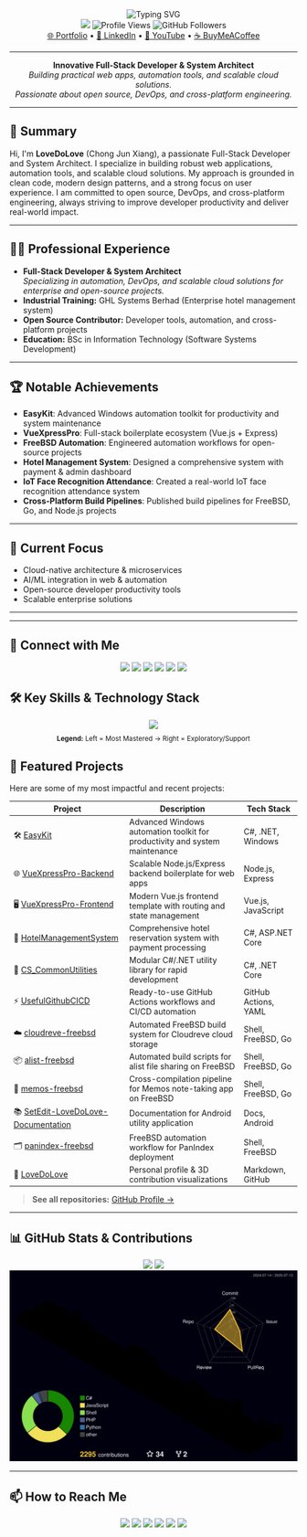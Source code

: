 <!-- Profile Header (Context7 best practice, 2025) -->
<div align="center">
  <img src="https://readme-typing-svg.herokuapp.com?font=Fira+Code&weight=500&size=28&pause=1000&color=3F83F8&background=FFFFFF00&center=true&vCenter=true&random=false&width=700&lines=Hi%2C+I'm+LoveDoLove;Full-Stack+Developer+%7C+Cloud+%26+DevOps+Engineer;Automation+%26+Open+Source+Enthusiast" alt="Typing SVG"/>
  <br/>
  <img src="https://img.shields.io/badge/Developer-LoveDoLove-3F83F8?style=for-the-badge"/>
  <img src="https://komarev.com/ghpvc/?username=LoveDoLove&style=for-the-badge&color=3F83F8" alt="Profile Views"/>
  <img src="https://img.shields.io/github/followers/LoveDoLove?style=for-the-badge&color=3F83F8" alt="GitHub Followers"/>
</div>

<div align="center">
  <a href="https://lovedolove.github.io/">🌐 Portfolio</a> •
  <a href="https://www.linkedin.com/in/chong-jun-xiang">💼 LinkedIn</a> •
  <a href="https://www.youtube.com/@lovedolove">🎥 YouTube</a> •
  <a href="https://buymeacoffee.com/lovedolove">☕ BuyMeACoffee</a>
</div>

---

<div align="center">
<b>Innovative Full-Stack Developer & System Architect</b><br>
<i>Building practical web apps, automation tools, and scalable cloud solutions.<br>
Passionate about open source, DevOps, and cross-platform engineering.</i>
</div>

---

## 📝 Summary

Hi, I'm **LoveDoLove** (Chong Jun Xiang), a passionate Full-Stack Developer and System Architect. I specialize in building robust web applications, automation tools, and scalable cloud solutions. My approach is grounded in clean code, modern design patterns, and a strong focus on user experience. I am committed to open source, DevOps, and cross-platform engineering, always striving to improve developer productivity and deliver real-world impact.

---

## 👨‍💻 Professional Experience

- **Full-Stack Developer & System Architect**  
  _Specializing in automation, DevOps, and scalable cloud solutions for enterprise and open-source projects._
- **Industrial Training:** GHL Systems Berhad (Enterprise hotel management system)
- **Open Source Contributor:** Developer tools, automation, and cross-platform projects
- **Education:** BSc in Information Technology (Software Systems Development)

---

## 🏆 Notable Achievements

- **EasyKit**: Advanced Windows automation toolkit for productivity and system maintenance
- **VueXpressPro**: Full-stack boilerplate ecosystem (Vue.js + Express)
- **FreeBSD Automation**: Engineered automation workflows for open-source projects
- **Hotel Management System**: Designed a comprehensive system with payment & admin dashboard
- **IoT Face Recognition Attendance**: Created a real-world IoT face recognition attendance system
- **Cross-Platform Build Pipelines**: Published build pipelines for FreeBSD, Go, and Node.js projects

---

## 🎯 Current Focus

- Cloud-native architecture & microservices
- AI/ML integration in web & automation
- Open-source developer productivity tools
- Scalable enterprise solutions

---

---

## 🤝 Connect with Me

<div align="center">
  <a href="mailto:your-email@example.com"><img src="https://img.shields.io/badge/Email-D14836?style=for-the-badge&logo=gmail&logoColor=white"/></a>
  <a href="https://github.com/LoveDoLove/LoveDoLove/issues"><img src="https://img.shields.io/badge/GitHub%20Issues-181717?style=for-the-badge&logo=github&logoColor=white"/></a>
  <a href="https://lovedolove.github.io/"><img src="https://img.shields.io/badge/Portfolio-3F83F8?style=for-the-badge&logo=google-chrome&logoColor=white"/></a>
  <a href="https://www.linkedin.com/in/chong-jun-xiang"><img src="https://img.shields.io/badge/LinkedIn-0A66C2?style=for-the-badge&logo=linkedin&logoColor=white"/></a>
  <a href="https://www.youtube.com/@lovedolove"><img src="https://img.shields.io/badge/YouTube-FF0000?style=for-the-badge&logo=youtube&logoColor=white"/></a>
  <a href="https://buymeacoffee.com/lovedolove"><img src="https://img.shields.io/badge/Buy%20Me%20a%20Coffee-FFDD00?style=for-the-badge&logo=buy-me-a-coffee&logoColor=black"/></a>
</div>

## 🛠️ Key Skills & Technology Stack

<div align="center">
  <img src="https://skillicons.dev/icons?i=cs,dotnet,js,nodejs,express,vue,windows,githubactions,cloudflare,nginx,markdown,ci,firebase,azure,aws,selenium,php,py,html,css,tailwind,bootstrap,laravel,flask,mysql,sqlserver,open-source,freebsd,bash,raspberrypi,opencv,postman,git,vscode,visualstudio,apache,jupyter,matplotlib,numpy,pandas,c&perline=11"/>
  <br/>
  <sub><b>Legend:</b> Left = Most Mastered → Right = Exploratory/Support</sub>
  </sub>
</div>

## 🚀 Featured Projects

Here are some of my most impactful and recent projects:

| Project                                                                                               | Description                                                                 | Tech Stack           |
| ----------------------------------------------------------------------------------------------------- | --------------------------------------------------------------------------- | -------------------- |
| 🛠️ [EasyKit](https://github.com/LoveDoLove/EasyKit)                                                   | Advanced Windows automation toolkit for productivity and system maintenance | C#, .NET, Windows    |
| 🌐 [VueXpressPro-Backend](https://github.com/LoveDoLove/VueXpressPro-Backend)                         | Scalable Node.js/Express backend boilerplate for web apps                   | Node.js, Express     |
| 🖥️ [VueXpressPro-Frontend](https://github.com/LoveDoLove/VueXpressPro-Frontend)                       | Modern Vue.js frontend template with routing and state management           | Vue.js, JavaScript   |
| 🏨 [HotelManagementSystem](https://github.com/LoveDoLove/HotelManagementSystem)                       | Comprehensive hotel reservation system with payment processing              | C#, ASP.NET Core     |
| 🧰 [CS_CommonUtilities](https://github.com/LoveDoLove/CS_CommonUtilities)                             | Modular C#/.NET utility library for rapid development                       | C#, .NET Core        |
| ⚡ [UsefulGithubCICD](https://github.com/LoveDoLove/UsefulGithubCICD)                                 | Ready-to-use GitHub Actions workflows and CI/CD automation                  | GitHub Actions, YAML |
| ☁️ [cloudreve-freebsd](https://github.com/LoveDoLove/cloudreve-freebsd)                               | Automated FreeBSD build system for Cloudreve cloud storage                  | Shell, FreeBSD, Go   |
| 📦 [alist-freebsd](https://github.com/LoveDoLove/alist-freebsd)                                       | Automated build scripts for alist file sharing on FreeBSD                   | Shell, FreeBSD, Go   |
| 📝 [memos-freebsd](https://github.com/LoveDoLove/memos-freebsd)                                       | Cross-compilation pipeline for Memos note-taking app on FreeBSD             | Shell, FreeBSD, Go   |
| 📚 [SetEdit-LoveDoLove-Documentation](https://github.com/LoveDoLove/SetEdit-LoveDoLove-Documentation) | Documentation for Android utility application                               | Docs, Android        |
| 🗂️ [panindex-freebsd](https://github.com/LoveDoLove/panindex-freebsd)                                 | FreeBSD automation workflow for PanIndex deployment                         | Shell, FreeBSD       |
| 👤 [LoveDoLove](https://github.com/LoveDoLove/LoveDoLove)                                             | Personal profile & 3D contribution visualizations                           | Markdown, GitHub     |

> **See all repositories:** [GitHub Profile →](https://github.com/LoveDoLove?tab=repositories)

---

## 📊 GitHub Stats & Contributions

<div align="center">
  <img height="180em" src="https://github-readme-stats.vercel.app/api?username=LoveDoLove&show_icons=true&theme=tokyonight&hide_border=true&count_private=true"/>
  <img height="180em" src="https://github-readme-stats.vercel.app/api/top-langs/?username=LoveDoLove&layout=compact&theme=tokyonight&hide_border=true"/>
</div>

<!-- 3D Contribution Graph -->
<div align="center">
  <a href="https://github.com/LoveDoLove/LoveDoLove">
    <img src="https://raw.githubusercontent.com/LoveDoLove/LoveDoLove/main/profile-3d-contrib/profile-night-rainbow.svg" alt="3D Contributions" width="700"/>
  </a>
</div>

---

## 📫 How to Reach Me

<div align="center">
  <a href="mailto:your-email@example.com"><img src="https://img.shields.io/badge/Email-D14836?style=for-the-badge&logo=gmail&logoColor=white"/></a>
  <a href="https://github.com/LoveDoLove/LoveDoLove/issues"><img src="https://img.shields.io/badge/GitHub%20Issues-181717?style=for-the-badge&logo=github&logoColor=white"/></a>
  <a href="https://lovedolove.github.io/"><img src="https://img.shields.io/badge/Portfolio-3F83F8?style=for-the-badge&logo=google-chrome&logoColor=white"/></a>
  <a href="https://www.linkedin.com/in/chong-jun-xiang"><img src="https://img.shields.io/badge/LinkedIn-0A66C2?style=for-the-badge&logo=linkedin&logoColor=white"/></a>
  <a href="https://www.youtube.com/@lovedolove"><img src="https://img.shields.io/badge/YouTube-FF0000?style=for-the-badge&logo=youtube&logoColor=white"/></a>
  <a href="https://buymeacoffee.com/lovedolove"><img src="https://img.shields.io/badge/Buy%20Me%20a%20Coffee-FFDD00?style=for-the-badge&logo=buy-me-a-coffee&logoColor=black"/></a>
</div>

